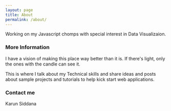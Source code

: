 ```yaml
---
layout: page
title: About
permalink: /about/
---
```


Working on my Javascript chomps with special interest in Data Visualizaion.

### More Information

I have a vision of making this place way better than it is. If there's light, only the ones with the candle can see it.

This is where I talk about my Technical skills and share ideas and posts about sample projects and tutorials to help kick start web applications.

### Contact me

Karun Siddana